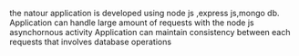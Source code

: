 the natour application is developed using node js ,express js,mongo db.
Application can handle large amount of requests with the node js asynchornous activity
Application can maintain consistency between each requests that involves database operations
